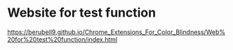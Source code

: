 # **Website for test function**
https://berubell9.github.io/Chrome_Extensions_For_Color_Blindness/Web%20for%20test%20function/index.html
